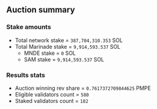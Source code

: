 ## Auction summary

### Stake amounts
- Total network stake = `387,704,310.353` SOL
- Total Marinade stake = `9,914,593.537` SOL
  - MNDE stake = `0` SOL
  - SAM stake = `9,914,593.537` SOL

### Results stats
- Auction winning rev share = `0.7617372709844625` PMPE
- Eligible validators count = `580`
- Staked validators count = `182`
